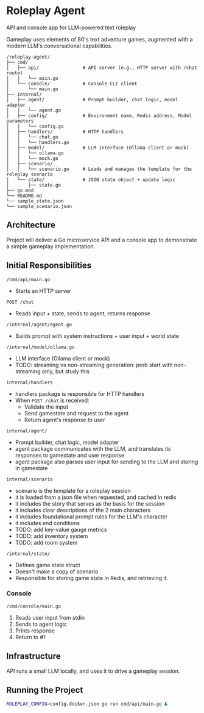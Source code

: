 # Roleplay Agent
API and console app for LLM-powered text roleplay

Gameplay uses elements of 80's text adventure games, augmented with a modern LLM's conversational capabilities. 

```
/roleplay-agent/
├── cmd/
│   ├── api/                # API server (e.g., HTTP server with /chat route)
│   │   └── main.go
│   └── console/            # Console CLI client
│       └── main.go
├── internal/
│   ├── agent/              # Prompt builder, chat logic, model adapter
│   │   └── agent.go
│   ├── config/             # Environment name, Redis address, Model parameters
│   │   └── config.go
│   ├── handlers/           # HTTP handlers
│   │   └── chat.go
│   │   └── handlers.go
│   ├── model/              # LLM interface (Ollama client or mock)
│   │   └── ollama.go
│   │   └── mock.go
│   ├── scenario/
│   │   └── scenario.go     # Loads and manages the template for the roleplay scenario
│   └── state/              # JSON state object + update logic
│       ├── state.go
├── go.mod
└── README.md
└── sample_state.json
└── sample_scenario.json
```

## Architecture
Project will deliver a Go microservice API and a console app to demonstrate a simple gameplay implementation. 

## Initial Responsibilities

`/cmd/api/main.go`

- Starts an HTTP server

`POST /chat`

- Reads input + state, sends to agent, returns response

`/internal/agent/agent.go`

- Builds prompt with system instructions + user input + world state

`/internal/model/ollama.go`

- LLM interface (Ollama client or mock)
- TODO: streaming vs non-streaming generation: prob start with non-streaming only, but study this

`internal/handlers`

- handlers package is responsible for HTTP handlers
- When `POST /chat` is received:
  - Validate the input
  - Send gamestate and request to the agent
  - Return agent's response to user

`internal/agent/`

- Prompt builder, chat logic, model adapter
- agent package communicates with the LLM, and translates its responses to gamestate and user response
- agent package also parses user input for sending to the LLM and storing in gamestate 

`internal/scenario`

- scenario is the template for a roleplay session
- it is loaded from a json file when requested, and cached in redis
- it includes the story that serves as the basis for the session
- it includes clear descriptions of the 2 main characters
- it includes foundational prompt rules for the LLM's character
- it includes end conditions
- TODO: add key-value gauge metrics
- TODO: add inventory system
- TODO: add room system

`/internal/state/`

- Defines game state struct
- Doesn't make a copy of scenario
- Responsible for storing game state in Redis, and retrieving it. 

### Console
`/cmd/console/main.go`

1. Reads user input from stdin
2. Sends to agent logic
3. Prints response
4. Return to #1

## Infrastructure

API runs a small LLM locally, and uses it to drive a gameplay session.


## Running the Project

````bash
ROLEPLAY_CONFIG=config.docker.json go run cmd/api/main.go &
````
